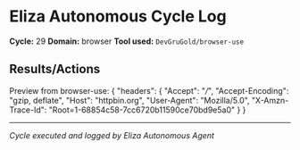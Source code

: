 # Eliza Autonomous Cycle Log

**Cycle:** 29
**Domain:** browser
**Tool used:** `DevGruGold/browser-use`

## Results/Actions
Preview from browser-use:
{
  "headers": {
    "Accept": "*/*", 
    "Accept-Encoding": "gzip, deflate", 
    "Host": "httpbin.org", 
    "User-Agent": "Mozilla/5.0", 
    "X-Amzn-Trace-Id": "Root=1-68854c58-7cc6720b11590ce70bd9e5a0"
  }
}


---
*Cycle executed and logged by Eliza Autonomous Agent*